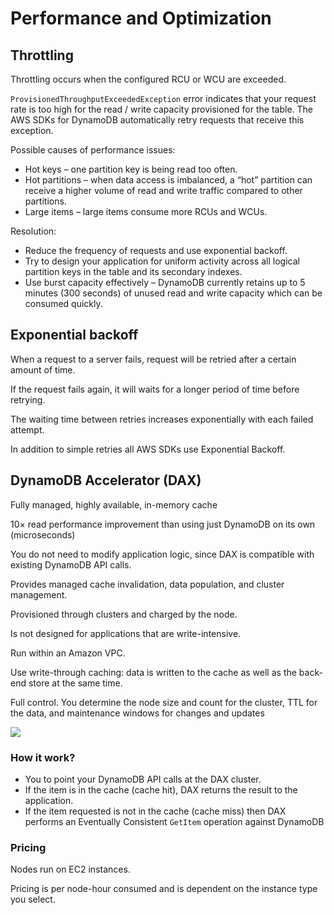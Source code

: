 # Performance and Optimization

## Throttling

Throttling occurs when the configured RCU or WCU are exceeded.

`ProvisionedThroughputExceededException` error indicates that your request rate is too high for the read / write capacity provisioned for the table. The AWS SDKs for DynamoDB automatically retry requests that receive this exception.

Possible causes of performance issues:

- Hot keys – one partition key is being read too often.
- Hot partitions – when data access is imbalanced, a “hot” partition can receive a higher volume of read and write traffic compared to other partitions.
- Large items – large items consume more RCUs and WCUs.


Resolution:

- Reduce the frequency of requests and use exponential backoff.
- Try to design your application for uniform activity across all logical partition keys in the table and its secondary indexes.
- Use burst capacity effectively – DynamoDB currently retains up to 5 minutes (300 seconds) of unused read and write capacity which can be consumed quickly.


## Exponential backoff

When a request to a server fails, request will be retried after a certain amount of time.

If the request fails again, it will waits for a longer period of time before retrying.

The waiting time between retries increases exponentially with each failed attempt.

In addition to simple retries all AWS SDKs use Exponential Backoff.


## DynamoDB Accelerator (DAX)

Fully managed, highly available, in-memory cache

10× read performance improvement than using just DynamoDB on its own (microseconds)

You do not need to modify application logic, since DAX is compatible with existing DynamoDB API calls.

Provides managed cache invalidation, data population, and cluster management.

Provisioned through clusters and charged by the node.

Is not designed for applications that are write-intensive.

Run within an Amazon VPC.

Use write-through caching: data is written to the cache as well as the back-end store at the same time.

Full control. You determine the node size and count for the cluster, TTL for the data, and maintenance windows for changes and updates

![](https://d1.awsstatic.com/product-marketing/DynamoDB/dax_high_level.e4af7cc27485497eff5699cdf22a9502496cba38.png)


### How it work?

- You to point your DynamoDB API calls at the DAX cluster.
- If the item is in the cache (cache hit), DAX returns the result to the application.
- If the item requested is not in the cache (cache miss) then DAX performs an Eventually Consistent `GetItem` operation against DynamoDB


### Pricing

Nodes run on EC2 instances.

Pricing is per node-hour consumed and is dependent on the instance type you select.
